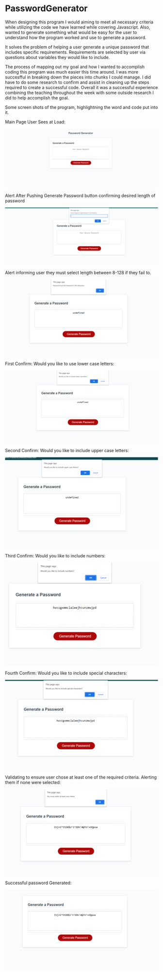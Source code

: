 # PasswordGenerator

When designing this program I would aiming to meet all necessary criteria while utilizing the code we have learned while covering Javascript. Also, wanted to generate something what would be easy for the user to understand how the program worked and use to generate a password. 

It solves the problem of helping a user generate a unique password that includes specific requirements. Requirements are selected by user via questions about variables they would like to include. 

The process of mapping out my goal and how I wanted to accomplish coding this program was much easier this time around. I was more succesfful in breaking down the pieces into chunks I could manage. I did have to do some research to confirm and assist in cleaning up the steps required to create a successful code. Overall it was a successful experience combining the teaching throughout the week with some outside research I did to help accomplish the goal. 

Some screen shots of the program, highlightning the word and code put into it.

Main Page User Sees at Load:


![Main Page](./assets/images/MainPage.PNG)

Alert After Pushing Generate Password button confirming desired length of password

![Alert1](./assets/images/Alert1.PNG)

Alert informing user they must select length between 8-128 if they fail to.

![Alert2](./assets/images/Alert2.PNG)

First Confirm: Would you like to use lower case letters:

![Confirm1](./assets/images/Confirm1.PNG)

Second Confirm: Would you like to include upper case letters:

![Confirm2](./assets/images/Confirm2.PNG)

Third Confirm: Would you like to include numbers:

![Confirm3](./assets/images/Confirm3.PNG)

Fourth Confirm: Would you like to include special characters:

![Confirm4](./assets/images/Confirm4.PNG)

Validating to ensure user chose at least one of the required criteria. Alerting them if none were selected:

![Alert3](./assets/images/Alert3.PNG)

Successful password Generated:

![Success](./assets/images/PasswordCreated.PNG)

